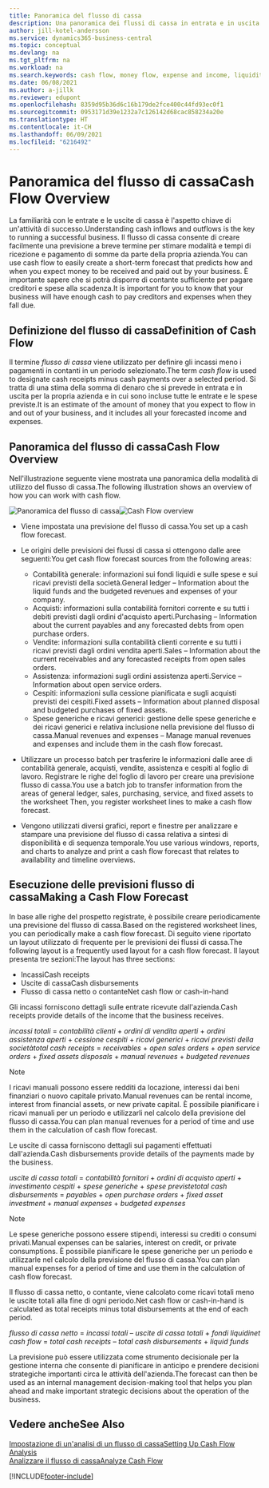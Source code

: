 ```yaml
---
title: Panoramica del flusso di cassa
description: Una panoramica dei flussi di cassa in entrata e in uscita per aiutare a prevedere il denaro da ricevere e pagare.
author: jill-kotel-andersson
ms.service: dynamics365-business-central
ms.topic: conceptual
ms.devlang: na
ms.tgt_pltfrm: na
ms.workload: na
ms.search.keywords: cash flow, money flow, expense and income, liquidity, cash receipts minus cash payments
ms.date: 06/08/2021
ms.author: a-jillk
ms.reviewer: edupont
ms.openlocfilehash: 8359d95b36d6c16b179de2fce400c44fd93ec0f1
ms.sourcegitcommit: 0953171d39e1232a7c126142d68cac858234a20e
ms.translationtype: HT
ms.contentlocale: it-CH
ms.lasthandoff: 06/09/2021
ms.locfileid: "6216492"
---
```

# <a name="cash-flow-overview"></a><span data-ttu-id="f5acc-103">Panoramica del flusso di cassa</span><span class="sxs-lookup"><span data-stu-id="f5acc-103">Cash Flow Overview</span></span>

<span data-ttu-id="f5acc-104">La familiarità con le entrate e le uscite di cassa è l'aspetto chiave di un'attività di successo.</span><span class="sxs-lookup"><span data-stu-id="f5acc-104">Understanding cash inflows and outflows is the key to running a successful business.</span></span> <span data-ttu-id="f5acc-105">Il flusso di cassa consente di creare facilmente una previsione a breve termine per stimare modalità e tempi di ricezione e pagamento di somme da parte della propria azienda.</span><span class="sxs-lookup"><span data-stu-id="f5acc-105">You can use cash flow to easily create a short-term forecast that predicts how and when you expect money to be received and paid out by your business.</span></span> <span data-ttu-id="f5acc-106">È importante sapere che si potrà disporre di contante sufficiente per pagare creditori e spese alla scadenza.</span><span class="sxs-lookup"><span data-stu-id="f5acc-106">It is important for you to know that your business will have enough cash to pay creditors and expenses when they fall due.</span></span>

## <a name="definition-of-cash-flow"></a><span data-ttu-id="f5acc-107">Definizione del flusso di cassa</span><span class="sxs-lookup"><span data-stu-id="f5acc-107">Definition of Cash Flow</span></span>

<span data-ttu-id="f5acc-108">Il termine *flusso di cassa* viene utilizzato per definire gli incassi meno i pagamenti in contanti in un periodo selezionato.</span><span class="sxs-lookup"><span data-stu-id="f5acc-108">The term *cash flow* is used to designate cash receipts minus cash payments over a selected period.</span></span> <span data-ttu-id="f5acc-109">Si tratta di una stima della somma di denaro che si prevede in entrata e in uscita per la propria azienda e in cui sono incluse tutte le entrate e le spese previste.</span><span class="sxs-lookup"><span data-stu-id="f5acc-109">It is an estimate of the amount of money that you expect to flow in and out of your business, and it includes all your forecasted income and expenses.</span></span>

## <a name="cash-flow-overview"></a><span data-ttu-id="f5acc-110">Panoramica del flusso di cassa</span><span class="sxs-lookup"><span data-stu-id="f5acc-110">Cash Flow Overview</span></span>

<span data-ttu-id="f5acc-111">Nell'illustrazione seguente viene mostrata una panoramica della modalità di utilizzo del flusso di cassa.</span><span class="sxs-lookup"><span data-stu-id="f5acc-111">The following illustration shows an overview of how you can work with cash flow.</span></span>

<span data-ttu-id="f5acc-112">![Panoramica del flusso di cassa](media/finance_cash_flow_overview.png "Panoramica del flusso di cassa")</span><span class="sxs-lookup"><span data-stu-id="f5acc-112">![Cash Flow overview](media/finance_cash_flow_overview.png "Cash Flow overview")</span></span>

- <span data-ttu-id="f5acc-113">Viene impostata una previsione del flusso di cassa.</span><span class="sxs-lookup"><span data-stu-id="f5acc-113">You set up a cash flow forecast.</span></span>  

- <span data-ttu-id="f5acc-114">Le origini delle previsioni dei flussi di cassa si ottengono dalle aree seguenti:</span><span class="sxs-lookup"><span data-stu-id="f5acc-114">You get cash flow forecast sources from the following areas:</span></span>  

  - <span data-ttu-id="f5acc-115">Contabilità generale: informazioni sui fondi liquidi e sulle spese e sui ricavi previsti della società.</span><span class="sxs-lookup"><span data-stu-id="f5acc-115">General ledger – Information about the liquid funds and the budgeted revenues and expenses of your company.</span></span>  
  - <span data-ttu-id="f5acc-116">Acquisti: informazioni sulla contabilità fornitori corrente e su tutti i debiti previsti dagli ordini d'acquisto aperti.</span><span class="sxs-lookup"><span data-stu-id="f5acc-116">Purchasing – Information about the current payables and any forecasted debts from open purchase orders.</span></span>  
  - <span data-ttu-id="f5acc-117">Vendite: informazioni sulla contabilità clienti corrente e su tutti i ricavi previsti dagli ordini vendita aperti.</span><span class="sxs-lookup"><span data-stu-id="f5acc-117">Sales – Information about the current receivables and any forecasted receipts from open sales orders.</span></span>  
  - <span data-ttu-id="f5acc-118">Assistenza: informazioni sugli ordini assistenza aperti.</span><span class="sxs-lookup"><span data-stu-id="f5acc-118">Service – Information about open service orders.</span></span>  
  - <span data-ttu-id="f5acc-119">Cespiti: informazioni sulla cessione pianificata e sugli acquisti previsti dei cespiti.</span><span class="sxs-lookup"><span data-stu-id="f5acc-119">Fixed assets – Information about planned disposal and budgeted purchases of fixed assets.</span></span>  
  - <span data-ttu-id="f5acc-120">Spese generiche e ricavi generici: gestione delle spese generiche e dei ricavi generici e relativa inclusione nella previsione del flusso di cassa.</span><span class="sxs-lookup"><span data-stu-id="f5acc-120">Manual revenues and expenses – Manage manual revenues and expenses and include them in the cash flow forecast.</span></span>  
- <span data-ttu-id="f5acc-121">Utilizzare un processo batch per trasferire le informazioni dalle aree di contabilità generale, acquisti, vendite, assistenza e cespiti al foglio di lavoro. Registrare le righe del foglio di lavoro per creare una previsione flusso di cassa.</span><span class="sxs-lookup"><span data-stu-id="f5acc-121">You use a batch job to transfer information from the areas of general ledger, sales, purchasing, service, and fixed assets to the worksheet Then, you register worksheet lines to make a cash flow forecast.</span></span>  
- <span data-ttu-id="f5acc-122">Vengono utilizzati diversi grafici, report e finestre per analizzare e stampare una previsione del flusso di cassa relativa a sintesi di disponibilità e di sequenza temporale.</span><span class="sxs-lookup"><span data-stu-id="f5acc-122">You use various windows, reports, and charts to analyze and print a cash flow forecast that relates to availability and timeline overviews.</span></span>  

## <a name="making-a-cash-flow-forecast"></a><span data-ttu-id="f5acc-123">Esecuzione delle previsioni flusso di cassa</span><span class="sxs-lookup"><span data-stu-id="f5acc-123">Making a Cash Flow Forecast</span></span>

<span data-ttu-id="f5acc-124">In base alle righe del prospetto registrate, è possibile creare periodicamente una previsione del flusso di cassa.</span><span class="sxs-lookup"><span data-stu-id="f5acc-124">Based on the registered worksheet lines, you can periodically make a cash flow forecast.</span></span> <span data-ttu-id="f5acc-125">Di seguito viene riportato un layout utilizzato di frequente per le previsioni dei flussi di cassa.</span><span class="sxs-lookup"><span data-stu-id="f5acc-125">The following layout is a frequently used layout for a cash flow forecast.</span></span> <span data-ttu-id="f5acc-126">Il layout presenta tre sezioni:</span><span class="sxs-lookup"><span data-stu-id="f5acc-126">The layout has three sections:</span></span>

  - <span data-ttu-id="f5acc-127">Incassi</span><span class="sxs-lookup"><span data-stu-id="f5acc-127">Cash receipts</span></span>  
  - <span data-ttu-id="f5acc-128">Uscite di cassa</span><span class="sxs-lookup"><span data-stu-id="f5acc-128">Cash disbursements</span></span>  
  - <span data-ttu-id="f5acc-129">Flusso di cassa netto o contante</span><span class="sxs-lookup"><span data-stu-id="f5acc-129">Net cash flow or cash-in-hand</span></span>  

<span data-ttu-id="f5acc-130">Gli incassi forniscono dettagli sulle entrate ricevute dall'azienda.</span><span class="sxs-lookup"><span data-stu-id="f5acc-130">Cash receipts provide details of the income that the business receives.</span></span>

<span data-ttu-id="f5acc-131">*incassi totali* = *contabilità clienti* + *ordini di vendita aperti* + *ordini assistenza aperti* + *cessione cespiti* + *ricavi generici* + *ricavi previsti della società*</span><span class="sxs-lookup"><span data-stu-id="f5acc-131">*total cash receipts* = *receivables* + *open sales orders* + *open service orders* + *fixed assets disposals* + *manual revenues* + *budgeted revenues*</span></span>

> [!NOTE]
> <span data-ttu-id="f5acc-132">I ricavi manuali possono essere redditi da locazione, interessi dai beni finanziari o nuovo capitale privato.</span><span class="sxs-lookup"><span data-stu-id="f5acc-132">Manual revenues can be rental income, interest from financial assets, or new private capital.</span></span> <span data-ttu-id="f5acc-133">È possibile pianificare i ricavi manuali per un periodo e utilizzarli nel calcolo della previsione del flusso di cassa.</span><span class="sxs-lookup"><span data-stu-id="f5acc-133">You can plan manual revenues for a period of time and use them in the calculation of cash flow forecast.</span></span>

<span data-ttu-id="f5acc-134">Le uscite di cassa forniscono dettagli sui pagamenti effettuati dall'azienda.</span><span class="sxs-lookup"><span data-stu-id="f5acc-134">Cash disbursements provide details of the payments made by the business.</span></span>

<span data-ttu-id="f5acc-135">*uscite di cassa totali* = *contabilità fornitori* + *ordini di acquisto aperti* + *investimento cespiti* + *spese generiche* + *spese previste*</span><span class="sxs-lookup"><span data-stu-id="f5acc-135">*total cash disbursements* = *payables* + *open purchase orders* + *fixed asset investment* + *manual expenses* + *budgeted expenses*</span></span>

> [!NOTE]
> <span data-ttu-id="f5acc-136">Le spese generiche possono essere stipendi, interessi su crediti o consumi privati.</span><span class="sxs-lookup"><span data-stu-id="f5acc-136">Manual expenses can be salaries, interest on credit, or private consumptions.</span></span> <span data-ttu-id="f5acc-137">È possibile pianificare le spese generiche per un periodo e utilizzarle nel calcolo della previsione del flusso di cassa.</span><span class="sxs-lookup"><span data-stu-id="f5acc-137">You can plan manual expenses for a period of time and use them in the calculation of cash flow forecast.</span></span>

<span data-ttu-id="f5acc-138">Il flusso di cassa netto, o contante, viene calcolato come ricavi totali meno le uscite totali alla fine di ogni periodo.</span><span class="sxs-lookup"><span data-stu-id="f5acc-138">Net cash flow or cash-in-hand is calculated as total receipts minus total disbursements at the end of each period.</span></span>

<span data-ttu-id="f5acc-139">*flusso di cassa netto* = *incassi totali* – *uscite di cassa totali* + *fondi liquidi*</span><span class="sxs-lookup"><span data-stu-id="f5acc-139">*net cash flow* = *total cash receipts* – *total cash disbursements* + *liquid funds*</span></span>

<span data-ttu-id="f5acc-140">La previsione può essere utilizzata come strumento decisionale per la gestione interna che consente di pianificare in anticipo e prendere decisioni strategiche importanti circa le attività dell'azienda.</span><span class="sxs-lookup"><span data-stu-id="f5acc-140">The forecast can then be used as an internal management decision-making tool that helps you plan ahead and make important strategic decisions about the operation of the business.</span></span>

## <a name="see-also"></a><span data-ttu-id="f5acc-141">Vedere anche</span><span class="sxs-lookup"><span data-stu-id="f5acc-141">See Also</span></span>
[<span data-ttu-id="f5acc-142">Impostazione di un'analisi di un flusso di cassa</span><span class="sxs-lookup"><span data-stu-id="f5acc-142">Setting Up Cash Flow Analysis</span></span>](finance-setup-cash-flow-analyses.md)  
[<span data-ttu-id="f5acc-143">Analizzare il flusso di cassa</span><span class="sxs-lookup"><span data-stu-id="f5acc-143">Analyze Cash Flow</span></span>](finance-analyze-cash-flow.md)

[!INCLUDE[footer-include](includes/footer-banner.md)]
